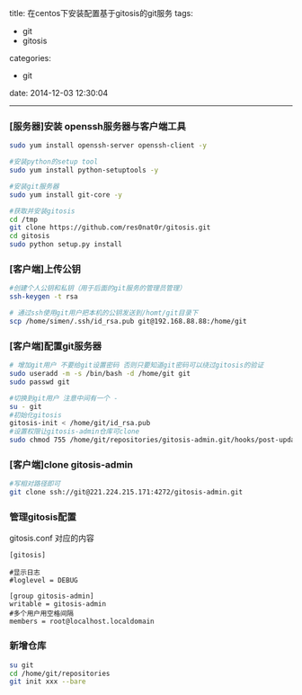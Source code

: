 title: 在centos下安装配置基于gitosis的git服务
tags:
  - git
  - gitosis

categories:
  - git

date: 2014-12-03 12:30:04

---

###	[服务器]安装 openssh服务器与客户端工具
```bash
sudo yum install openssh-server openssh-client -y

#安装python的setup tool
sudo yum install python-setuptools -y

#安装git服务器
sudo yum install git-core -y

#获取并安装gitosis
cd /tmp
git clone https://github.com/res0nat0r/gitosis.git
cd gitosis
sudo python setup.py install
```

### [客户端]上传公钥
```bash
#创建个人公钥和私钥（用于后面的git服务的管理员管理）
ssh-keygen -t rsa

# 通过ssh使用git用户把本机的公钥发送到/homt/git目录下
scp /home/simen/.ssh/id_rsa.pub git@192.168.88.88:/home/git
```

### [客户端]配置git服务器
```bash
# 增加git用户 不要给git设置密码 否则只要知道git密码可以绕过gitosis的验证
sudo useradd -m -s /bin/bash -d /home/git git  
sudo passwd git

#切换到git用户 注意中间有一个 -
su - git
#初始化gitosis
gitosis-init < /home/git/id_rsa.pub
#设置权限让gitosis-admin仓库可clone
sudo chmod 755 /home/git/repositories/gitosis-admin.git/hooks/post-update
```

### [客户端]clone gitosis-admin
```bash
#写相对路径即可
git clone ssh://git@221.224.215.171:4272/gitosis-admin.git
```

### 管理gitosis配置

gitosis.conf 对应的内容
```
[gitosis]

#显示日志
#loglevel = DEBUG

[group gitosis-admin]
writable = gitosis-admin
#多个用户用空格间隔
members = root@localhost.localdomain  

``` 

### 新增仓库
```bash
su git
cd /home/git/repositories
git init xxx --bare
```

<!-- more -->